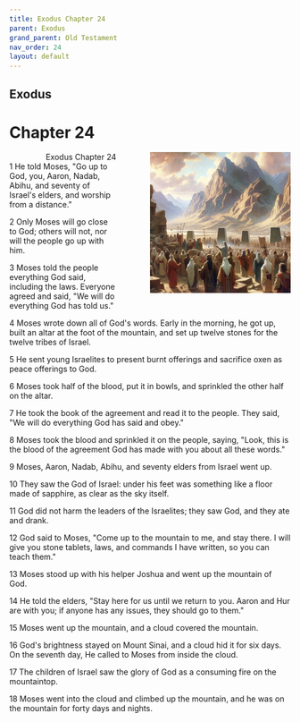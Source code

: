 ```yaml
---
title: Exodus Chapter 24
parent: Exodus
grand_parent: Old Testament
nav_order: 24
layout: default
---
```


## Exodus

# Chapter 24

<div style="clear: both; text-align: right;">
    <img src="/assets/Image/Exodus/500/24.jpg" alt="Exodus Chapter 24" class="chapter-image" style="max-width: 50%; height: auto; float: right; margin: 0 0 10px 10px; padding-left: 10%;">
    <figcaption style="font-size: 14px;">Exodus Chapter 24</figcaption>
</div>
1 He told Moses, "Go up to God, you, Aaron, Nadab, Abihu, and seventy of Israel's elders, and worship from a distance."

2 Only Moses will go close to God; others will not, nor will the people go up with him.

3 Moses told the people everything God said, including the laws. Everyone agreed and said, "We will do everything God has told us."

4 Moses wrote down all of God's words. Early in the morning, he got up, built an altar at the foot of the mountain, and set up twelve stones for the twelve tribes of Israel.

5 He sent young Israelites to present burnt offerings and sacrifice oxen as peace offerings to God.

6 Moses took half of the blood, put it in bowls, and sprinkled the other half on the altar.

7 He took the book of the agreement and read it to the people. They said, "We will do everything God has said and obey."

8 Moses took the blood and sprinkled it on the people, saying, "Look, this is the blood of the agreement God has made with you about all these words."

9 Moses, Aaron, Nadab, Abihu, and seventy elders from Israel went up.

10 They saw the God of Israel: under his feet was something like a floor made of sapphire, as clear as the sky itself.

11 God did not harm the leaders of the Israelites; they saw God, and they ate and drank.

12 God said to Moses, "Come up to the mountain to me, and stay there. I will give you stone tablets, laws, and commands I have written, so you can teach them."

13 Moses stood up with his helper Joshua and went up the mountain of God.

14 He told the elders, "Stay here for us until we return to you. Aaron and Hur are with you; if anyone has any issues, they should go to them."

15 Moses went up the mountain, and a cloud covered the mountain.

16 God's brightness stayed on Mount Sinai, and a cloud hid it for six days. On the seventh day, He called to Moses from inside the cloud.

17 The children of Israel saw the glory of God as a consuming fire on the mountaintop.

18 Moses went into the cloud and climbed up the mountain, and he was on the mountain for forty days and nights.


